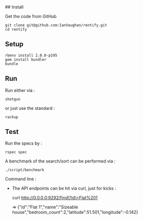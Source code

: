 ## Install

Get the code from GitHub

    git clone git@github.com:IanVaughan/rentify.git
    cd rentify


## Setup

    rbenv install 2.0.0-p195
    gem install bundler
    bundle

## Run

Run either via :

    shotgun

or just use the standard :

    rackup


## Test

Run the specs by :

    rspec spec

A benchmark of the search/sort can be performed via :

    ./script/benchmark

Command line :

* The API endpoints can be hit via curl, just for kicks :

    curl http://0.0.0.0:9292/find\?id\=Flat%201

    => {"id":"Flat 1","name":"Sizeable house","bedroom_count":2,"latitude":51.501,"longitude":-0.142}
